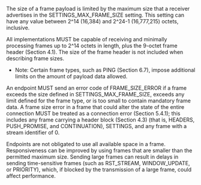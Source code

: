 The size of a frame payload is limited by the maximum size that a receiver advertises in the SETTINGS_MAX_FRAME_SIZE setting. This setting can have any value between 2^14 (16,384) and 2^24-1 (16,777,215) octets, inclusive.

All implementations MUST be capable of receiving and minimally processing frames up to 2^14 octets in length, plus the 9-octet frame header (Section 4.1). The size of the frame header is not included when describing frame sizes.

+	Note: Certain frame types, such as PING (Section 6.7), impose additional limits on the amount of payload data allowed.

An endpoint MUST send an error code of FRAME_SIZE_ERROR if a frame exceeds the size defined in SETTINGS_MAX_FRAME_SIZE, exceeds any limit defined for the frame type, or is too small to contain mandatory frame data. A frame size error in a frame that could alter the state of the entire connection MUST be treated as a connection error (Section 5.4.1); this includes any frame carrying a header block (Section 4.3) (that is, HEADERS, PUSH_PROMISE, and CONTINUATION), SETTINGS, and any frame with a stream identifier of 0.

Endpoints are not obligated to use all available space in a frame. Responsiveness can be improved by using frames that are smaller than the permitted maximum size. Sending large frames can result in delays in sending time-sensitive frames (such as RST_STREAM, WINDOW_UPDATE, or PRIORITY), which, if blocked by the transmission of a large frame, could affect performance.


